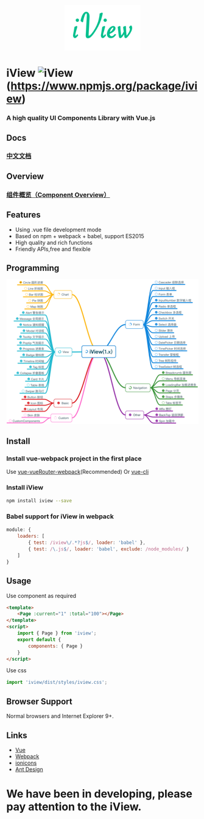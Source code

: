 <p align="center">
    <a href="https://www.iviewui.com">
        <img width="200" src="https://raw.githubusercontent.com/iview/iview/master/assets/logo.png">
    </a>
</p>

# iView ![iView](https://img.shields.io/npm/v/iview.svg?style=flat-square)(https://www.npmjs.org/package/iview)

### A high quality  UI Components Library with Vue.js

## Docs

### [中文文档](https://www.iviewui.com)

## Overview

### [组件概览（Component Overview）](https://www.iviewui.com/overview)

## Features

- Using .vue file development mode
- Based on npm + webpack + babel, support ES2015
- High quality and rich functions
- Friendly APIs,free and flexible

## Programming 

![iView](https://raw.githubusercontent.com/iview/iview/master/assets/iview.png)

## Install

### Install vue-webpack project in the first place 

Use [vue-vueRouter-webpack](https://github.com/icarusion/vue-vueRouter-webpack)(Recommended) Or [vue-cli](https://github.com/vuejs/vue-cli)

### Install iView

```bash
npm install iview --save
```

### Babel support for iView in webpack
```js
module: {
    loaders: [
        { test: /iview\/.*?js$/, loader: 'babel' },
        { test: /\.js$/, loader: 'babel', exclude: /node_modules/ }
    ]
}
```

## Usage

Use component as required

```html
<template>
    <Page :current="1" :total="100"></Page>
</template>
<script>
    import { Page } from 'iview';
    export default {
        components: { Page }
    }
</script>
```
Use css
```js
import 'iview/dist/styles/iview.css';
```

## Browser Support

Normal browsers and Internet Explorer 9+.

## Links

- [Vue](https://github.com/vuejs/vue)
- [Webpack](https://github.com/webpack/webpack)
- [ionicons](https://github.com/driftyco/ionicons)
- [Ant Design](https://github.com/ant-design/ant-design)

# We have been in developing, please pay attention to the iView.